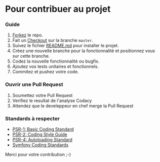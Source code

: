 ﻿Pour contribuer au projet
====

### Guide

1. [Forkez](https://help.github.com/articles/fork-a-repo/) le repo.
1. Fait un [Checkout](https://git-scm.com/docs/git-checkout) sur la branche `master`.
1. Suivez le fichier [README.md](https://github.com/coco2053/To-Do-And-Co/blob/master/README.md) pour installer le projet.
1. Créez une nouvelle branche pour la fonctionnalité et positionnez vous sur cette branche.
1. Codez la nouvelle fonctionnalité ou bugfix.
1. Ajoutez vos tests unitaires et fonctionnels.
1. Commitez et pushez votre code.

### Ouvrir une Pull Request

1. Soumettez votre Pull Request
1. Verifiez le resultat de l'analyse Codacy
1. Attendez que le develeppeur en chef merge la Pull Request

### Standards à respecter

- [PSR-1: Basic Coding Standard](https://github.com/php-fig/fig-standards/blob/master/accepted/PSR-1-basic-coding-standard.md)
- [PSR-2: Coding Style Guide](https://github.com/php-fig/fig-standards/blob/master/accepted/PSR-2-coding-style-guide.md)
- [PSR-4: Autoloading Standard](https://github.com/php-fig/fig-standards/blob/master/accepted/PSR-4-autoloader.md)
- [Symfony Coding Standards](https://symfony.com/doc/current/contributing/code/standards.html)

Merci pour votre contribution ;-)
